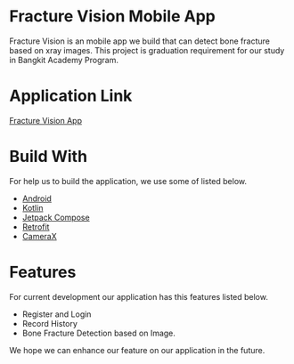 # Fracture Vision Mobile App
Fracture Vision is an mobile app we build that can detect bone fracture based on xray images. This project is graduation requirement for our study in Bangkit Academy Program.

# Application Link
[Fracture Vision App](https://drive.google.com/file/d/1ojsvUHjtvFIiEzrM95MxH04sWtdWbkO1/view?usp=sharing)

# Build With
For help us to build the application, we use some of listed below.
* [Android](https://developer.android.com/about)
* [Kotlin](https://developer.android.com/kotlin)
* [Jetpack Compose](https://developer.android.com/jetpack/compose)
* [Retrofit](https://square.github.io/retrofit/)
* [CameraX](https://developer.android.com/training/camerax)

# Features
For current development our application has this features listed below.
* Register and Login
* Record History
* Bone Fracture Detection based on Image.

We hope we can enhance our feature on our application in the future.
